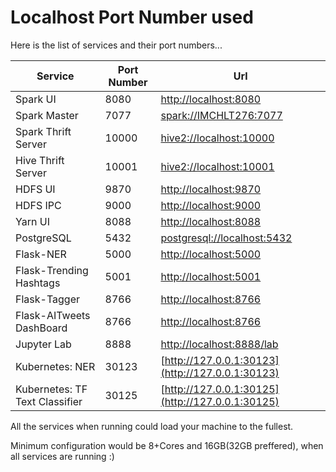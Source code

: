 # Localhost Port Number used

Here is the list of services and their port numbers...

|Service            |Port Number | Url|
|-------------------|------------|-----|
|Spark UI           |8080        |[http://localhost:8080](http://localhost:8080)|
|Spark Master       |7077        |[spark://IMCHLT276:7077](spark://IMCHLT276:7077)|
|Spark Thrift Server|10000       |[hive2://localhost:10000](hive2://localhost:10000)|
|Hive Thrift Server |10001       |[hive2://localhost:10001](hive2://localhost:10001)|
|HDFS UI            |9870        |[http://localhost:9870](http://localhost:9870)|
|HDFS IPC           |9000        |[http://localhost:9000](http://localhost:9000)|
|Yarn UI            |8088        |[http://localhost:8088](http://localhost:8088)|
|PostgreSQL         |5432        |[postgresql://localhost:5432](postgresql://localhost:5432)|
|Flask-NER          |5000        |[http://localhost:5000](http://localhost:5000)|
|Flask-Trending Hashtags    |5001        |[http://localhost:5001](http://localhost:5001)|
|Flask-Tagger       |8766        |[http://localhost:8766](http://localhost:8766)|
|Flask-AITweets DashBoard       |8766        |[http://localhost:8766](http://localhost:8766)|
|Jupyter Lab        |8888        |[http://localhost:8888/lab](http://localhost:8888/lab)|
|Kubernetes: NER |30123       |[http://127.0.0.1:30123](http://127.0.0.1:30123)|
|Kubernetes: TF Text Classifier |30125       |[http://127.0.0.1:30125](http://127.0.0.1:30125)|

All the services when running could load your machine to the fullest.

Minimum configuration would be 8+Cores and 16GB(32GB preffered), when all services are running :)
